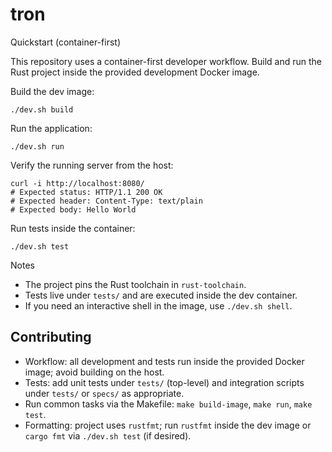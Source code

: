 # tron

Quickstart (container-first)

This repository uses a container-first developer workflow. Build and run the Rust project inside the provided development Docker image.

Build the dev image:

```
./dev.sh build
```

Run the application:

```
./dev.sh run
```

Verify the running server from the host:

```
curl -i http://localhost:8080/
# Expected status: HTTP/1.1 200 OK
# Expected header: Content-Type: text/plain
# Expected body: Hello World
```

Run tests inside the container:

```
./dev.sh test
```

Notes

- The project pins the Rust toolchain in `rust-toolchain`.
- Tests live under `tests/` and are executed inside the dev container.
- If you need an interactive shell in the image, use `./dev.sh shell`.

## Contributing

- Workflow: all development and tests run inside the provided Docker image; avoid building on the host.
- Tests: add unit tests under `tests/` (top-level) and integration scripts under `tests/` or `specs/` as appropriate.
- Run common tasks via the Makefile: `make build-image`, `make run`, `make test`.
- Formatting: project uses `rustfmt`; run `rustfmt` inside the dev image or `cargo fmt` via `./dev.sh test` (if desired).
